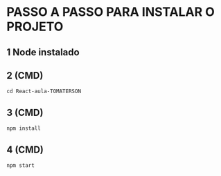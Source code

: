# PASSO A PASSO PARA INSTALAR O PROJETO

## 1 Node instalado
## 2 (CMD)

```cd React-aula-TOMATERSON```
## 3 (CMD)

```npm install```

## 4 (CMD)

```npm start```